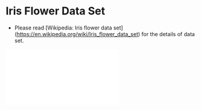 # Iris Flower Data Set

* Please read [Wikipedia: Iris flower data set]
(https://en.wikipedia.org/wiki/Iris_flower_data_set) for the details of data set.

![Decision Tree](iris.pdf)
